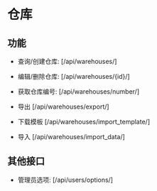 # 仓库


## 功能

- 查询/创建仓库:
[/api/warehouses/]

- 编辑/删除仓库:
[/api/warehouses/{id}/]

- 获取仓库编号:
[/api/warehouses/number/]

- 导出
[/api/warehouses/export/]

- 下载模板
[/api/warehouses/import_template/]

- 导入
[/api/warehouses/import_data/]


## 其他接口

- 管理员选项:
[/api/users/options/]
